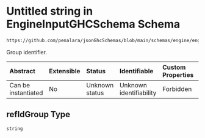 # Untitled string in EngineInputGHCSchema Schema

```txt
https://github.com/penalara/jsonGhcSchemas/blob/main/schemas/engine/engineSpecification.schema.json#/definitions/refGroup/properties/refIdGroup
```

Group identifier.

| Abstract            | Extensible | Status         | Identifiable            | Custom Properties | Additional Properties | Access Restrictions | Defined In                                                                                               |
| :------------------ | :--------- | :------------- | :---------------------- | :---------------- | :-------------------- | :------------------ | :------------------------------------------------------------------------------------------------------- |
| Can be instantiated | No         | Unknown status | Unknown identifiability | Forbidden         | Allowed               | none                | [engineSpecification.schema.json\*](../../../out/engineSpecification.schema.json "open original schema") |

## refIdGroup Type

`string`
